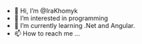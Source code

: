 - 👋 Hi, I’m @IraKhomyk
- 👀 I’m interested in programming
- 🌱 I’m currently learning .Net and Angular.
- 📫 How to reach me ...

<!---
IraKhomyk/IraKhomyk is a ✨ special ✨ repository because its `README.md` (this file) appears on your GitHub profile.
You can click the Preview link to take a look at your changes.
--->

